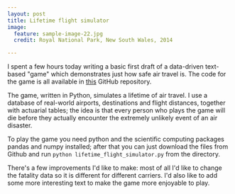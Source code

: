 ```yaml
---
layout: post
title: Lifetime flight simulator
image:
  feature: sample-image-22.jpg
  credit: Royal National Park, New South Wales, 2014

---
```


I spent a few hours today writing a basic first draft of a data-driven text-based "game" which demonstrates just how safe air travel is. The code for the game is all available in [this](https://github.com/clintonboys/lifetime_flight_simulator) GitHub repository.

The game, written in Python, simulates a lifetime of air travel. I use a database of real-world airports, destinations and flight distances, together with actuarial tables; the idea is that every person who plays the game will die before they actually encounter the extremely unlikely event of an air disaster. 

To play the game you need python and the scientific computing packages pandas and numpy installed; after that you can just download the files from Github and run `python lifetime_flight_simulator.py` from the directory. 

There's a few improvements I'd like to make: most of all I'd like to change the fatality data so it is different for different carriers. I'd also like to add some more interesting text to make the game more enjoyable to play.
